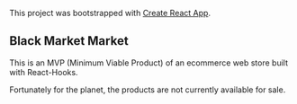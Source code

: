 This project was bootstrapped with [Create React App](https://github.com/facebook/create-react-app).

## Black Market Market

This is an MVP (Minimum Viable Product) of an ecommerce web store built with React-Hooks.

Fortunately for the planet, the products are not currently available for sale.
